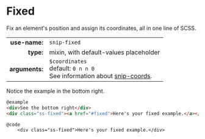 # Fixed

Fix an element's position and assign its coordinates, all in one line of SCSS.

|  |  |
| ---: | --- |
| **use-name:** | `snip-fixed` |
| **type:** | mixin, with default-values placeholder |
| **arguments:** | `$coordinates`<br>default: `0 n n 0`<br>See information about [snip-coords](#coordinates).  |

Notice the example in the bottom right.

```html
@example
<div>See the bottom right</div>
<div class="ss-fixed"><a href="#fixed">Here's your fixed example.</a></div>
```

    @code
        <div class="ss-fixed">Here's your fixed example.</div>
